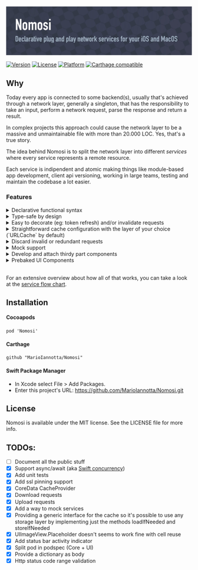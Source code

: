 ![Nomosi: Declarative plug and play network services for your iOS apps](https://raw.githubusercontent.com/MarioIannotta/Nomosi/develop/Resources/Nomosi.jpg)

[![Version](https://img.shields.io/cocoapods/v/Nomosi.svg?style=flat)](https://cocoapods.org/pods/Nomosi)
[![License](https://img.shields.io/cocoapods/l/Nomosi.svg?style=flat)](https://cocoapods.org/pods/Nomosi)
[![Platform](https://img.shields.io/cocoapods/p/Nomosi.svg?style=flat)](https://cocoapods.org/pods/Nomosi)
[![Carthage compatible](https://img.shields.io/badge/Carthage-compatible-4BC51D.svg?style=flat)](https://github.com/Carthage/Carthage)

## Why

Today every app is connected to some backend(s), usually that's achieved through a network layer, generally a singleton, that has the responsibility to take an input, perform a network request, parse the response and return a result.

In complex projects this approach could cause the network layer to be a massive and unmaintainable file with more than 20.000 LOC. Yes, that's a true story.

The idea behind Nomosi is to split the network layer into different *services* where every service represents a remote resource. 

Each service is indipendent and atomic making things like module-based app development, client api versioning, working in large teams, testing and maintain the codebase a lot easier.

### Features
<details>
<summary>Declarative functional syntax</summary>
<p>

The core object of Nomosi is a *Service*, declared as  `Service<Response: ServiceResponse>` aka a generic class where the placeholder `Response` conforms the protocol  `ServiceResponse`. 

In this way instead of having a singleton that handle tons of requests, you'll have different *services* and it's immediatly clear what you should expect from each service. 

After setting the required properties (url, method, etc..), by calling the `load()` function a new request will be performed. It is also possible to chain multiple actions like `onSuccess`, `onFailure`, `addingObserver` in a fancy functional way.

Example:
```swift
/**
  The service class: a resource "blueprint", here it is possible to set endpoint, cache policy, log level etc...
*/
class AService<AServiceResponse>: Service<Response> {

    init() {
        super.init()
        basePath = "https://api.a-backend.com/v1/resources/1234"
        cachePolicy = .inRam(timeout: 60*5)
        log = .minimal
        decorateRequest { [weak self] completion in
            // here you can decorate the request as you wish,
            // for example you can place here the token refresh logic
            // it is possible to pass a ServiceError to the completion block or nil
            completion(nil)
        }
    }

}

/** 
  The service response, since it conforms `Decodable`, there's no need to implement the parse function.
*/
struct AServiceResponse: Decodable {
    var aPropertyOne: String?
    var aPropertyTwo: String?
}

// callback-based approach
AService()
    .load()
    .onSuccess { response in
        // response is an instance of `AServiceResponse`: Type-safe swift superpower!
    }
    .onFailure { error in
        // handle error
    }
}

// async/await-based approach
do {
    let response = try await AService().load()
    // response is an instance of `AServiceResponse`: Type-safe swift superpower!
    print(response)
} catch {
    print(error)
}
```

</p>
</details>

<details>
<summary>Type-safe by design</summary>
<p>

Leveraging Swift's type system and latest features, with Nomosi you won't ever need to handle JSON and mixed data content directly. You can forget about third party libraries such as `Marshal` and `SwiftyJSON`.

</p>
</details>

<details>
<summary>Easy to decorate (eg: token refresh) and/or invalidate requests</summary>
<p>

Handling tokens and requests validation could be tricky. That's why the closure `decorateRequest` has been introduced.

The closure is called just before the network task is started and, using the completion block, it's possible to invalidate or decorate the request that is about to be performed.

Example:

```swift
class TokenProtectedService<ServiceResponse>: Service<Response> {

    init() {
        super.init()
        basePath = "https://api.aBackend.com/v1/resources/1234"
        decorateRequest { [weak self] completion in
            AuthManager.shared.retrieveToken { token in
                if let token = token {
                    self?.headers["Authorization"] = token
                    completion(nil)
                } else {
                    completion(ServiceError(code: 100, reason: "Unable to retrieve the token"))
                }
            }
        }
    }
    
}
```

</p>
</details>

<details>
<summary>Straightforward cache configuration with the layer of your choice (`URLCache` by default) </summary>
<p>

Cache is handled with the protocol `CacheProvider`.

`URLCache` already conforms this protocol and with the podspec `Nomosi/CoreDataCache` you can use `CoreData` as persistent storage. 

If you want to use another persistent layer library (`Realm`, `CouchBase`, etc...) you have to implement just three methods:
```swift
func removeExpiredCachedResponses()

func loadIfNeeded(request: URLRequest,
                  cachePolicy: CachePolicy,
                  completion: ((_ data: Data?) -> Void))

func storeIfNeeded(request: URLRequest,
                  response: URLResponse,
                  data: Data,
                  cachePolicy: CachePolicy,
                  completion: ((_ success: Bool) -> Void))
```

</p>
</details>

<details>
<summary>Discard invalid or redundant requests </summary>
<p>

Nomosi ensure that every performed request is valid and unique.

For exampe, if you call two time the `load()` method on the same service, only one request will be performed, you'll receive a *reduntant request* error for the second one. 

</p>
</details>

<details>
<summary>Mock support</summary>
<p>

Mock are handled with the protocol `MockProvider` defined as it follows:
```swift
protocol MockProvider {

    var isMockEnabled: Bool { get }
    var mockedData: DataConvertible? { get }
    var mockBundle: Bundle? { get }

}
```

By default mock are retieved by searching for files in the bundle named `ServiceName.mock`.

Example

```swift
// UserService.swift
class UserService<User>: Service<Response> {

    init(userID: Int) {
        super.init()
        basePath = "https://api.aBackend.com/v1/users/\(userID)"
    }

}
```

```swift
// User.swift
struct User {
    let name: String
    let surname: String
    let website: String
}
```

```swift
// UserService.mock
{
    "name": "Mario",
    "surname": "Iannotta",
    "website": "http://www.marioiannotta.com"
}
```

</p>
</details>

<details>
<summary>Develop and attach thirdy part components </summary>
<p>

Any class that conforms the protocol `ServiceObserver` can be notified when a request starts and ends; all the UI components such as loader and fancy buttons are built using this protocol. 

</p>
</details>

<details>
<summary>Prebaked UI Components</summary>
<p>

Installing `Nomosi/UI` you can use different prebaked components, such as:
- `NetworkActivityIndicatorHandler` to handle the network activity indicator in the status bar.
- `RemoteImageService` to load, efficiently cache and display remote images in imageviews using custom loaders and placeholders.
- `ServiceOverlayView` to handle loaders while performing requests and display any occurred errors alongside the retry button.
- `ServiceObserverButton` to perform custom animations (resize, show loader, hide content etc...) on buttons while performing requests.

</p>
</details>

<br/>

For an extensive overview about how all of that works, you can take a look at the [service flow chart](https://github.com/MarioIannotta/Nomosi/wiki/Service-flow-chart).


## Installation

#### Cocoapods
`pod 'Nomosi'`

#### Carthage
`github "MarioIannotta/Nomosi"`

#### Swift Package Manager
* In Xcode select File > Add Packages.
* Enter this project's URL: https://github.com/MarioIannotta/Nomosi.git

## License

Nomosi is available under the MIT license. See the LICENSE file for more info.

## TODOs:

* [ ] Document all the public stuff
* [x] Support async/await (aka [Swift concurrency](https://docs.swift.org/swift-book/LanguageGuide/Concurrency.html))
* [x] Add unit tests
* [x] Add ssl pinning support
* [x] CoreData CacheProvider
* [x] Download requests
* [x] Upload requests
* [x] Add a way to mock services
* [x] Providing a generic interface for the cache so it's possible to use any storage layer by implementing just the methods loadIfNeeded and storeIfNeeded
* [x] UIImageView.Placeholder doesn't seems to work fine with cell reuse 
* [x] Add status bar activity indicator
* [x] Split pod in podspec (Core + UI)
* [x] Provide a dictionary as body
* [x] Http status code range validation
